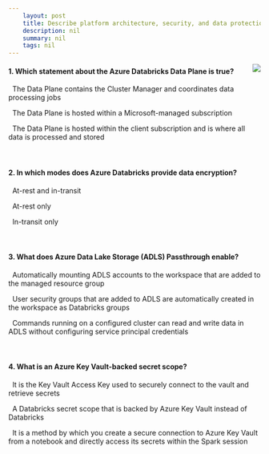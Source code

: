 ```yaml
---
    layout: post
    title: Describe platform architecture, security, and data protection in Azure Databricks 
    description: nil
    summary: nil
    tags: nil
---
```



 <a target="_blank" href="https://docs.microsoft.com/en-us/learn/modules/describe-platform-architecture-security-data-protection-azure-databricks/8-knowledge-check/"><i class="fas fa-external-link-alt"></i> </a>
 <img align="right" src="https://docs.microsoft.com/en-us/learn/achievements/describe-platform-architecture-security-data-protection-azure-databricks.svg">
####  1. Which statement about the Azure Databricks Data Plane is true?


<i class='far fa-square'></i> &nbsp;&nbsp;The Data Plane contains the Cluster Manager and coordinates data processing jobs

<i class='far fa-square'></i> &nbsp;&nbsp;The Data Plane is hosted within a Microsoft-managed subscription

<i class='fas fa-check-square' style='color: Dodgerblue;'></i> &nbsp;&nbsp;The Data Plane is hosted within the client subscription and is where all data is processed and stored
<br />
<br />
<br />

####  2. In which modes does Azure Databricks provide data encryption?


<i class='fas fa-check-square' style='color: Dodgerblue;'></i> &nbsp;&nbsp;At-rest and in-transit

<i class='far fa-square'></i> &nbsp;&nbsp;At-rest only

<i class='far fa-square'></i> &nbsp;&nbsp;In-transit only
<br />
<br />
<br />

####  3. What does Azure Data Lake Storage (ADLS) Passthrough enable?


<i class='far fa-square'></i> &nbsp;&nbsp;Automatically mounting ADLS accounts to the workspace that are added to the managed resource group

<i class='far fa-square'></i> &nbsp;&nbsp;User security groups that are added to ADLS are automatically created in the workspace as Databricks groups

<i class='fas fa-check-square' style='color: Dodgerblue;'></i> &nbsp;&nbsp;Commands running on a configured cluster can read and write data in ADLS without configuring service principal credentials
<br />
<br />
<br />

####  4. What is an Azure Key Vault-backed secret scope?


<i class='far fa-square'></i> &nbsp;&nbsp;It is the Key Vault Access Key used to securely connect to the vault and retrieve secrets

<i class='fas fa-check-square' style='color: Dodgerblue;'></i> &nbsp;&nbsp;A Databricks secret scope that is backed by Azure Key Vault instead of Databricks

<i class='far fa-square'></i> &nbsp;&nbsp;It is a method by which you create a secure connection to Azure Key Vault from a notebook and directly access its secrets within the Spark session
<br />
<br />
<br />
